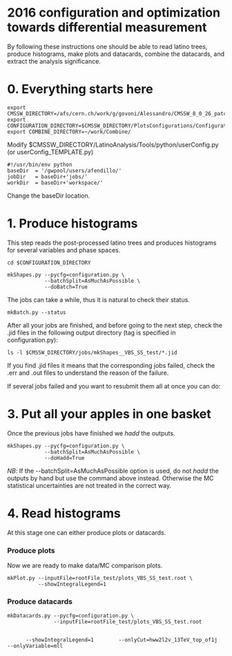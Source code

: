 2016 configuration and optimization towards differential measurement
====


By following these instructions one should be able to read latino trees, produce histograms, make plots and datacards, combine the datacards, and extract the analysis significance.


# 0. Everything starts here

```
export CMSSW_DIRECTORY=/afs/cern.ch/work/g/govoni/Alessandro/CMSSW_8_0_26_patch1/src
export CONFIGURATION_DIRECTORY=$CMSSW_DIRECTORY/PlotsConfigurations/Configurations/VBS/2016Optimization
export COMBINE_DIRECTORY=~/work/Combine/
```
Modify $CMSSW_DIRECTORY/LatinoAnalysis/Tools/python/userConfig.py (or userConfig_TEMPLATE.py)
```
#!/usr/bin/env python
baseDir  = '/gwpool/users/afendillo/'
jobDir   = baseDir+'jobs/'
workDir  = baseDir+'workspace/'
```
Change the baseDir location.
# 1. Produce histograms

This step reads the post-processed latino trees and produces histograms for several variables and phase spaces.

    cd $CONFIGURATION_DIRECTORY

    mkShapes.py --pycfg=configuration.py \
                --batchSplit=AsMuchAsPossible \
                --doBatch=True

The jobs can take a while, thus it is natural to check their status.

    mkBatch.py --status

After all your jobs are finished, and before going to the next step, check the .jid files in the following output directory (tag is specified in configuration.py):

    ls -l $CMSSW_DIRECTORY/jobs/mkShapes__VBS_SS_test/*.jid
    
If you find .jid files it means that the corresponding jobs failed, check the .err and .out files to understand the reason of the failure.

If several jobs failed and you want to resubmit them all at once you can do:

# 3. Put all your apples in one basket

Once the previous jobs have finished we _hadd_ the outputs.

    mkShapes.py --pycfg=configuration.py \
                --batchSplit=AsMuchAsPossible \
                --doHadd=True
*NB*: If the --batchSplit=AsMuchAsPossible option is used, do not _hadd_ the outputs by hand but use the command above instead. Otherwise the MC statistical uncertainties are not treated in the correct way.


# 4. Read histograms

At this stage one can either produce plots or datacards.

### Produce plots

Now we are ready to make data/MC comparison plots.

    mkPlot.py --inputFile=rootFile_test/plots_VBS_SS_test.root \
              --showIntegralLegend=1


### Produce datacards

    mkDatacards.py --pycfg=configuration.py \
                   --inputFile=rootFile_test/plots_VBS_SS_test.root


          --showIntegralLegend=1        --onlyCut=hww2l2v_13TeV_top_of1j   --onlyVariable=mll        
            
            
            


